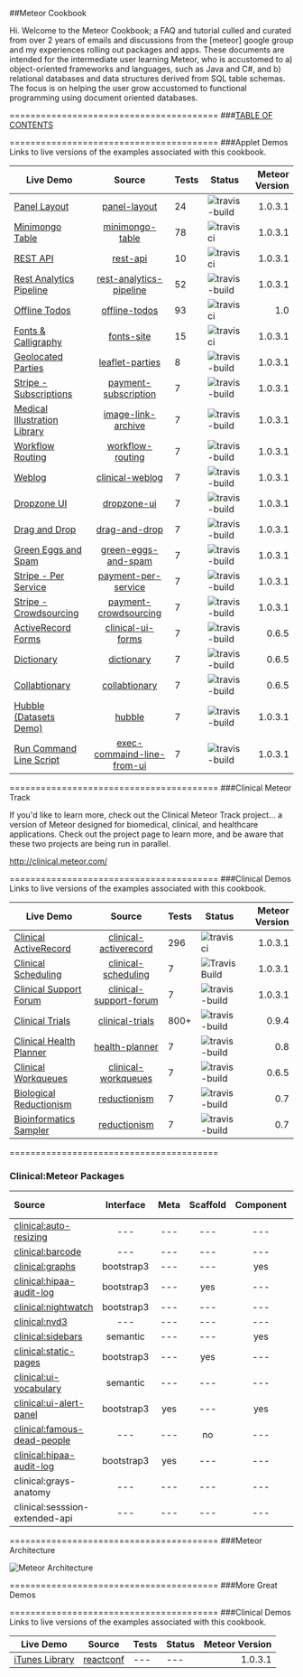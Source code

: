 ##Meteor Cookbook  

Hi.  Welcome to the Meteor Cookbook; a FAQ and tutorial culled and curated from over 2 years of emails and discussions from the [meteor] google group and my experiences rolling out packages and apps.  These documents are intended for the intermediate user learning Meteor, who is accustomed to a) object-oriented frameworks and languages, such as Java and C#, and b) relational databases and data structures derived from SQL table schemas.  The focus is on helping the user grow accustomed to functional programming using document oriented databases.  


========================================
###[TABLE OF CONTENTS](https://github.com/awatson1978/meteor-cookbook/blob/master/table-of-contents.md)  



========================================
###Applet Demos  
Links to live versions of the examples associated with this cookbook.  
 

| Live Demo     | Source|    Tests   |  Status  | Meteor Version  |
| ------------- |:----------------:| ----------------| ---------------- | ---------------:|
| [Panel Layout](https://panel-layout.meteor.com)  | [panel-layout](https://github.com/awatson1978/panel-layout) | 24 | ![travis-build](https://travis-ci.org/awatson1978/panel-layout.svg?branch=master)   |  1.0.3.1 |
| [Minimongo Table](https://minimongo-table.meteor.com)  | [minimongo-table](https://github.com/awatson1978/minimongo-table) | 78 | ![travisci](https://travis-ci.org/awatson1978/minimongo-table.svg) |  1.0.3.1 |
| [REST API](http://rest-api.meteor.com/)  | [rest-api](https://github.com/awatson1978/rest-api) | 10 | ![travisci](https://travis-ci.org/awatson1978/rest-api.svg?branch=master) | 1.0.3.1 |
| [Rest Analytics Pipeline](http://rest-analytics-pipeline.meteor.com/)      | [rest-analytics-pipeline](https://github.com/awatson1978/rest-analytics-pipeline) | 52 | ![travis-build](https://travis-ci.org/awatson1978/rest-analytics-pipeline.svg?branch=master) | 1.0.3.1 |
| [Offline Todos](http://offline-todos.meteor.com) | [offline-todos](https://github.com/awatson1978/offline-todos) | 93 | ![travisci](https://travis-ci.org/awatson1978/offline-todos.svg) | 1.0 |
| [Fonts & Calligraphy](http://fonts.meteor.com/)   | [fonts-site](https://github.com/awatson1978/fonts-site) |  15  | ![travisci](https://travis-ci.org/awatson1978/fonts-site.svg?branch=master) | 1.0.3.1 |
| [Geolocated Parties](https://github.com/awatson1978/leaflet-parties)   | [leaflet-parties](https://github.com/awatson1978/leaflet-parties) | 8 | ![travis-build](https://travis-ci.org/awatson1978/leaflet-parties.svg?branch=master) | 1.0.3.1 |
| [Stripe - Subscriptions ](https://github.com/awatson1978/payment-subscription) | [payment-subscription](https://github.com/awatson1978/payment-subscription) |  7 |  ![travis-build](https://travis-ci.org/awatson1978/payment-subscription.svg?branch=master) | 1.0.3.1 |
| [Medical Illustration Library](http://image-link-archive.meteor.com) | [image-link-archive](https://github.com/awatson1978/image-link-archive) | 7 | ![travis-build](https://travis-ci.org/awatson1978/image-link-archive.svg?branch=master) | 1.0.3.1 |
| [Workflow Routing](http://workflow-routing.meteor.com/)  | [workflow-routing](https://github.com/awatson1978/workflow-routing) |  7 | ![travis-build](https://travis-ci.org/awatson1978/workflow-routing.svg?branch=master) | 1.0.3.1 |
| [Weblog](http://clinical-ui-crud-list.meteor.com/)      | [clinical-weblog](https://github.com/awatson1978/clinical-ui-crud-list) |  7 | ![travis-build](https://travis-ci.org/awatson1978/clinical-weblog.svg?branch=master) | 1.0.3.1 |
| [Dropzone UI](https://github.com/awatson1978/dropzone-ui) | [dropzone-ui](https://github.com/awatson1978/dropzone-ui) | 7 |  ![travis-build](https://travis-ci.org/awatson1978/dropzone-ui.svg?branch=master) | 1.0.3.1 | 
| [Drag and Drop](http://drag-and-drop.meteor.com/)        | [drag-and-drop](https://github.com/awatson1978/drag-and-drop) | 7 | ![travis-build](https://travis-ci.org/awatson1978/drag-and-drop.svg?branch=master) | 1.0.3.1 |
| [Green Eggs and Spam](https://green-eggs-and-spam.meteor.com)        | [green-eggs-and-spam](https://github.com/awatson1978/green-eggs-and-spam) | 7  | ![travis-build](https://travis-ci.org/awatson1978/green-eggs-and-spam.svg?branch=master) | 1.0.3.1 |
| [Stripe - Per Service ](http://payment-per-service.meteor.com/)  | [payment-per-service](https://github.com/awatson1978/payment-per-service) | 7 | ![travis-build](https://travis-ci.org/awatson1978/payment-per-service.svg?branch=master) | 1.0.3.1 |
| [Stripe - Crowdsourcing](https://github.com/awatson1978/payment-crowdsourcing) | [payment-crowdsourcing](https://github.com/awatson1978/payment-crowdsourcing) |  7 | ![travis-build](https://travis-ci.org/awatson1978/payment-crowdsourcing.svg?branch=master) | 1.0.3.1 |
| [ActiveRecord Forms](http://clinical-ui-forms.meteor.com/)     | [clinical-ui-forms](https://github.com/awatson1978/clinical-ui-forms) | 7  | ![travis-build](https://travis-ci.org/awatson1978/clinical-ui-forms.svg?branch=master) | 0.6.5 |
| [Dictionary](http://dictionary.meteor.com/)             | [dictionary](https://github.com/awatson1978/dictionary) |  7  | ![travis-build](https://travis-ci.org/awatson1978/dictionary.svg?branch=master) | 0.6.5 |
| [Collabtionary](http://collabtionary.meteor.com/)       | [collabtionary](https://github.com/awatson1978/collabtionary)      |  7  | ![travis-build](https://travis-ci.org/awatson1978/collabtionary.svg?branch=master) | 0.6.5 |
| [Hubble (Datasets Demo)](http://hubble.meteor.com/)   | [hubble](https://github.com/awatson1978/hubble)      |  7  | ![travis-build](https://travis-ci.org/awatson1978/hubble.svg?branch=master) | 1.0.3.1 |
| [Run Command Line Script](https://github.com/awatson1978/exec-command-line-from-ui/tree/master) | [exec-commaind-line-from-ui](https://github.com/awatson1978/exec-command-line-from-ui) |  7 | ![travis-build](https://travis-ci.org/awatson1978/exec-command-line-from-ui.svg?branch=master) | 1.0.3.1 |



========================================
###Clinical Meteor Track  

If you'd like to learn more, check out the Clinical Meteor Track project...  a version of Meteor designed for biomedical, clinical, and healthcare applications.  Check out the project page to learn more, and be aware that these two projects are being run in parallel.  

http://clinical.meteor.com/

========================================
###Clinical Demos  
Links to live versions of the examples associated with this cookbook.  
 

| Live Demo     | Source|    Tests   |  Status  | Meteor Version  |
| ------------- |:----------------:| ----------------| ---------------- | ---------------:|
| [Clinical ActiveRecord](https://clinical-activerecord.meteor.com)  | [clinical-activerecord](https://github.com/awatson1978/clinical-activerecord) | 296 | ![travisci](https://travis-ci.org/awatson1978/clinical-activerecord.svg) |  1.0.3.1 |
| [Clinical Scheduling](https://clinical-scheduling.meteor.com)   | [clinical-scheduling](https://github.com/awatson1978/clinical-scheduling) |  7 | ![Travis Build](https://travis-ci.org/awatson1978/clinical-scheduling.svg?branch=master) | 1.0.3.1 |
| [Clinical Support Forum](http://clinical-support-forum.meteor.com/) | [clinical-support-forum](https://github.com/awatson1978/clinical-support-forum) | 7 | ![travis-build](https://travis-ci.org/awatson1978/clinical-support-forum.svg?branch=master) | 1.0.3.1 |
| [Clinical Trials](http://clinical-trials.meteor.com/) | [clinical-trials](https://github.com/awatson1978/clinical-trials) | 800+ | ![travis-build](https://travis-ci.org/awatson1978/clinical-trials.svg?branch=master) | 0.9.4 |
| [Clinical Health Planner](http://senescence.meteor.com/) | [health-planner](https://github.com/awatson1978/health-planner) | 7 | ![travis-build](https://travis-ci.org/awatson1978/health-planner.svg?branch=master) | 0.8 |
| [Clinical Workqueues](http://clinical-workqueues.meteor.com/) | [clinical-workqueues](https://github.com/awatson1978/clinical-workqueues) | 7 | ![travis-build](https://travis-ci.org/awatson1978/clinical-workqueues.svg?branch=master) | 0.6.5 |
| [Biological Reductionism](http://reductionism.meteor.com/) | [reductionism](https://github.com/awatson1978/reductionism) | 7 | ![travis-build](https://travis-ci.org/awatson1978/reductionism.svg?branch=master) | 0.7 |
| [Bioinformatics Sampler](http://reductionism.meteor.com/) | [reductionism](https://github.com/awatson1978/d3-flare-demo) | 7 | ![travis-build](https://travis-ci.org/awatson1978/d3-flare-demo.svg?branch=master) | 0.7 |

========================================
### Clinical:Meteor Packages

| Source   | Interface | Meta | Scaffold | Component | Stable Version  |
|:------------ | :-----------: |  :-------: | :--------: | :--------: | ------------- |
[clinical:auto-resizing](https://github.com/awatson1978/clinical-auto-resizing)  | --- | --- | --- | --- | 0.0.1  |
[clinical:barcode](https://github.com/awatson1978/clinical-barcode)  | --- | --- | --- | --- | 2.0.2  |
[clinical:graphs](https://github.com/awatson1978/clinical-graphs)  | bootstrap3 | --- | --- | yes | 0.0.3  |
[clinical:hipaa-audit-log](https://github.com/awatson1978/clinical-hipaa-audit-log) |  bootstrap3 | --- | yes | --- | 1.0.1 |
[clinical:nightwatch](https://github.com/awatson1978/clinical-nightwatch) |  bootstrap3 | --- | --- | --- | 1.4.0 |
[clinical:nvd3](https://github.com/awatson1978/clinical-nvd3)  | --- | --- | --- | --- | 0.0.3  |
[clinical:sidebars](https://github.com/awatson1978/clinical-ui-sidebars)  | semantic | --- | --- | yes | 0.1.1  |
[clinical:static-pages](https://github.com/awatson1978/clinical-static-pages)  | bootstrap3 | --- | yes | --- | 1.0.4|
[clinical:ui-vocabulary](https://github.com/awatson1978/clinical-ui-vocabulary)  | semantic | --- | --- | --- | 1.0.5  |
[clinical:ui-alert-panel](https://github.com/awatson1978/clinical-ui-alert-panel)  | bootstrap3 | yes | --- | yes | 1.0.5  |
| [clinical:famous-dead-people](https://github.com/awatson1978/accounts-famous-dead-people)    | --- | --- | no | --- | 1.0.0  |
| [clinical:hipaa-audit-log](https://github.com/awatson1978/clinical-hipaa-audit-log) |  bootstrap3 | yes | --- |  --- | --- | | clinical:stripe  | bootstrap3 | --- | yes | yes | ---  |
| clinical:grays-anatomy  | --- | --- | --- | --- | ---  |
| clinical:sesssion-extended-api   | --- | --- | --- | --- | ---  |


========================================
###Meteor Architecture  

![Meteor Architecture](https://raw.githubusercontent.com/awatson1978/meteor-cookbook/master/images/Meteor%20Architecture%20-%20Dev%20to%20Prod.jpg)  


========================================
###More Great Demos  

========================================
###Clinical Demos  
Links to live versions of the examples associated with this cookbook.  
 

| Live Demo     | Source|    Tests   |  Status  | Meteor Version  |
| ------------- |:----------------:| ----------------| ---------------- | ---------------:|
| [iTunes Library](http://itunes.meteor.com/album/291183)  | [reactconf](https://github.com/mitar/reactconf-2015-HYPE) | --- | --- |  1.0.3.1 |





